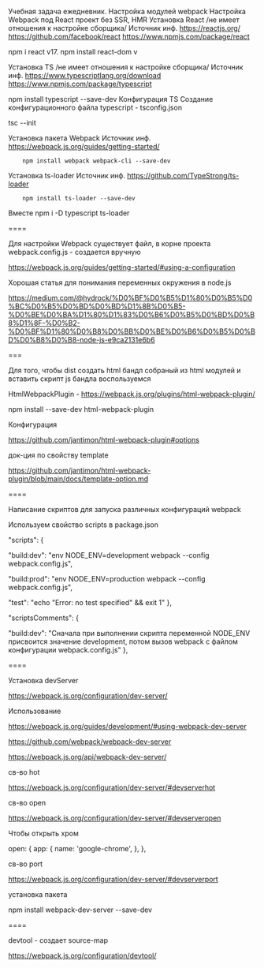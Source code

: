 Учебная задача ежедневник. Настройка модулей webpack
Настройка Webpack под React проект без SSR, HMR
Установка React /не имеет отношения к настройке сборщика/ Источник инф. https://reactjs.org/ https://github.com/facebook/react https://www.npmjs.com/package/react

npm i react v17.
npm install react-dom v

Установка TS /не имеет отношения к настройке сборщика/ Источник инф. https://www.typescriptlang.org/download https://www.npmjs.com/package/typescript

npm install typescript --save-dev
Конфигурация TS Создание конфигурационного файла typescript - tsconfig.json

tsc --init

Установка пакета Webpack
Источник инф. https://webpack.js.org/guides/getting-started/

```
    npm install webpack webpack-cli --save-dev
```
Установка ts-loader
Источник инф. https://github.com/TypeStrong/ts-loader

```
    npm install ts-loader --save-dev
```
Вместе npm i -D typescript ts-loader

====

Для настройки Webpack существует файл, в корне проекта webpack.config.js - создается вручную

https://webpack.js.org/guides/getting-started/#using-a-configuration

Хорошая статья для понимания переменных окружения в node.js

https://medium.com/@hydrock/%D0%BF%D0%B5%D1%80%D0%B5%D0%BC%D0%B5%D0%BD%D0%BD%D1%8B%D0%B5-%D0%BE%D0%BA%D1%80%D1%83%D0%B6%D0%B5%D0%BD%D0%B8%D1%8F-%D0%B2-%D0%BF%D1%80%D0%B8%D0%BB%D0%BE%D0%B6%D0%B5%D0%BD%D0%B8%D0%B8-node-js-e9ca2131e6b6

===

Для того, чтобы dist создать html бандл собраный из html модулей и вставить скрипт js бандла воспользуемся

HtmlWebpackPlugin - https://webpack.js.org/plugins/html-webpack-plugin/

npm install --save-dev html-webpack-plugin

Конфигурация

https://github.com/jantimon/html-webpack-plugin#options

док-ция по свойству template

https://github.com/jantimon/html-webpack-plugin/blob/main/docs/template-option.md

====

Написание скриптов для запуска различных конфигураций webpack

Используем свойство scripts в package.json

"scripts": {

"build:dev": "env NODE_ENV=development webpack --config webpack.config.js",

"build:prod": "env NODE_ENV=production webpack --config webpack.config.js",

"test": "echo \"Error: no test specified\" && exit 1"
},

"scriptsComments": {

"build:dev": "Сначала при выполнении скрипта переменной NODE_ENV присвоится значение development, потом вызов webpack с файлом конфигурации webpack.config.js"
},

====

Установка devServer

https://webpack.js.org/configuration/dev-server/

Использование

https://webpack.js.org/guides/development/#using-webpack-dev-server

https://github.com/webpack/webpack-dev-server

https://webpack.js.org/api/webpack-dev-server/

св-во hot

https://webpack.js.org/configuration/dev-server/#devserverhot

св-во open

https://webpack.js.org/configuration/dev-server/#devserveropen

Чтобы открыть хром

open: { app: { name: 'google-chrome', }, },

св-во port

https://webpack.js.org/configuration/dev-server/#devserverport

установка пакета

npm install webpack-dev-server --save-dev

====

devtool - создает source-map

https://webpack.js.org/configuration/devtool/
